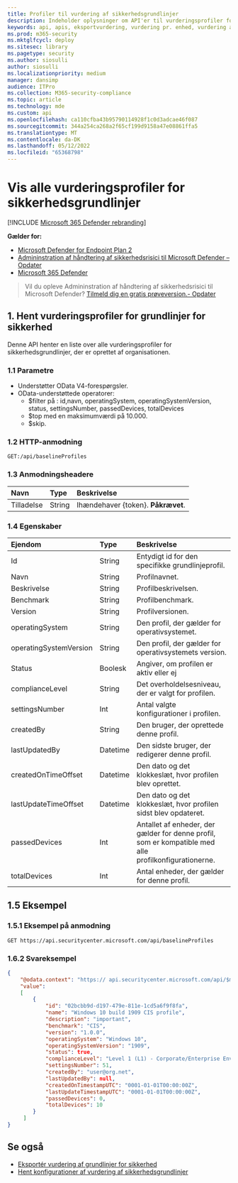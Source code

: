 ```yaml
---
title: Profiler til vurdering af sikkerhedsgrundlinjer
description: Indeholder oplysninger om API'er til vurderingsprofiler for sikkerhedsgrundlinjer, der henter "Håndtering af trusler og sikkerhedsrisici"-data. Der er forskellige API-kald til at hente forskellige typer data. Generelt indeholder hvert API-kald de nødvendige data for enheder i din organisation.
keywords: api, apis, eksportvurdering, vurdering pr. enhed, vurdering af maskine, vurderingsrapport for sårbarheder, vurdering af enhedssårbarhed, rapport over enhedssårbarhed, vurdering af sikker konfiguration, vurdering af softwaresårbarheder, rapport over softwaresårbarheder, sårbarhedsrapport efter maskine,
ms.prod: m365-security
ms.mktglfcycl: deploy
ms.sitesec: library
ms.pagetype: security
ms.author: siosulli
author: siosulli
ms.localizationpriority: medium
manager: dansimp
audience: ITPro
ms.collection: M365-security-compliance
ms.topic: article
ms.technology: mde
ms.custom: api
ms.openlocfilehash: ca110cfba43b95790114928f1c0d3adcae46f087
ms.sourcegitcommit: 344a254ca268a2f65cf199d9158a47e08861ffa5
ms.translationtype: MT
ms.contentlocale: da-DK
ms.lasthandoff: 05/12/2022
ms.locfileid: "65368798"
---
```

# <a name="list-all-security-baselines-assessment-profiles"></a>Vis alle vurderingsprofiler for sikkerhedsgrundlinjer

[!INCLUDE [Microsoft 365 Defender rebranding](../../includes/microsoft-defender.md)]

**Gælder for:**

- [Microsoft Defender for Endpoint Plan 2](https://go.microsoft.com/fwlink/?linkid=2154037)
- [Admininstration af håndtering af sikkerhedsrisici til Microsoft Defender – Opdater](https://go.microsoft.com/fwlink/?linkid=2154037)
- [Microsoft 365 Defender](https://go.microsoft.com/fwlink/?linkid=2118804)

> Vil du opleve Admininstration af håndtering af sikkerhedsrisici til Microsoft Defender? [Tilmeld dig en gratis prøveversion.- Opdater](https://signup.microsoft.com/create-account/signup?products=7f379fee-c4f9-4278-b0a1-e4c8c2fcdf7e&ru=https://aka.ms/MDEp2OpenTrial?ocid=docs-wdatp-portaloverview-abovefoldlink)

## <a name="1-get-security-baselines-assessment-profiles"></a>1. Hent vurderingsprofiler for grundlinjer for sikkerhed

Denne API henter en liste over alle vurderingsprofiler for sikkerhedsgrundlinjer, der er oprettet af organisationen.  

### <a name="11-parameters"></a>1.1 Parametre

- Understøtter OData V4-forespørgsler.  
- OData-understøttede operatorer:  
  - $filter på : id,navn, operatingSystem, operatingSystemVersion, status, settingsNumber, passedDevices, totalDevices  
  - $top med en maksimumværdi på 10.000.  
  - $skip.

### <a name="12-http-request"></a>1.2 HTTP-anmodning

```http
GET:/api/baselineProfiles
```

### <a name="13-request-headers"></a>1.3 Anmodningsheadere

Navn|Type|Beskrivelse
:---|:---|:---
Tilladelse|String|Ihændehaver {token}. **Påkrævet**.

### <a name="14-properties"></a>1.4 Egenskaber

|Ejendom | Type | Beskrivelse |
|:---|:---|:---|
|Id | String | Entydigt id for den specifikke grundlinjeprofil.
|Navn | String | Profilnavnet.
|Beskrivelse | String | Profilbeskrivelsen.
|Benchmark | String | Profilbenchmark.
|Version | String | Profilversionen.
|operatingSystem|String|Den profil, der gælder for operativsystemet.
|operatingSystemVersion|String|Den profil, der gælder for operativsystemets version.
|Status|Boolesk |Angiver, om profilen er aktiv eller ej
|complianceLevel|String|Det overholdelsesniveau, der er valgt for profilen.
|settingsNumber|Int|Antal valgte konfigurationer i profilen.
|createdBy|String|Den bruger, der oprettede denne profil.
|lastUpdatedBy|Datetime|Den sidste bruger, der redigerer denne profil.
|createdOnTimeOffset|Datetime|Den dato og det klokkeslæt, hvor profilen blev oprettet.
|lastUpdateTimeOffset|Datetime|Den dato og det klokkeslæt, hvor profilen sidst blev opdateret.
|passedDevices|Int|Antallet af enheder, der gælder for denne profil, som er kompatible med alle profilkonfigurationerne.
|totalDevices|Int|Antal enheder, der gælder for denne profil.

## <a name="15-example"></a>1.5 Eksempel

### <a name="151-request-example"></a>1.5.1 Eksempel på anmodning

```http
GET https://api.securitycenter.microsoft.com/api/baselineProfiles 
```

### <a name="162-response-example"></a>1.6.2 Svareksempel

```json
{  
    "@odata.context": "https:// api.securitycenter.microsoft.com/api/$metadata#Collection(microsoft.windowsDefenderATP.api.PublicBaselineProfileDto)",  
    "value": 
    [  
        {  
            "id": "02bcbb9d-d197-479e-811e-1cd5a6f9f8fa",  
            "name": "Windows 10 build 1909 CIS profile",  
            "description": "important",  
            "benchmark": "CIS",  
            "version": "1.0.0",  
            "operatingSystem": "Windows 10",  
            "operatingSystemVersion": "1909",  
            "status": true,  
            "complianceLevel": "Level 1 (L1) - Corporate/Enterprise Environment (general use)",  
            "settingsNumber": 51,  
            "createdBy": "user@org.net",  
            "lastUpdatedBy": null,  
            "createdOnTimestampUTC": "0001-01-01T00:00:00Z",  
            "lastUpdateTimestampUTC": "0001-01-01T00:00:00Z",  
            "passedDevices": 0,  
            "totalDevices": 10  
        }  
     ]  
}  
```

## <a name="see-also"></a>Se også

- [Eksportér vurdering af grundlinjer for sikkerhed](export-security-baseline-assessment.md)
- [Hent konfigurationer af vurdering af sikkerhedsgrundlinjer](get-security-baselines-assessment-configurations.md)
